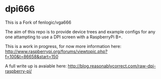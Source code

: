 # dpi666

This is a Fork of  fenlogic/vga666 

The aim of this repo is to provide device trees and example configs for any one attampting to use a DPI screen with a RaspberryPi B+.


This is a work in progress, for now more information here: http://www.raspberrypi.org/forums/viewtopic.php?f=100&t=86658&start=150

A full write up is avaiable here: http://blog.reasonablycorrect.com/raw-dpi-raspberry-pi/
